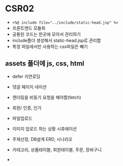 # CSR02

- `<%@ include file="../include/static-head.jsp" %>`
- 프론트엔드 모듈화
- 공통된 코드는 한곳에 모아서 관리하기
- include폴더 생성해서 static-head.jsp로 관리함
- 특정 파일에서만 사용하는 css파일은 빼기

## assets 폴더에 js, css, html 
- defer 지연로딩



- 댓글 페이지 네이션
- 렌더링을 비동기 요청을 해야함(fetch)
- 회원/ 인증, 인가
- 파일업로드
- 이미지 업로드 하는 상황 시츄에이션
- 주제선정, DB설계 ERD, 시나리오

- 카테고리, 상품테이블, 회원테이블, 주문, 장바구니
- 